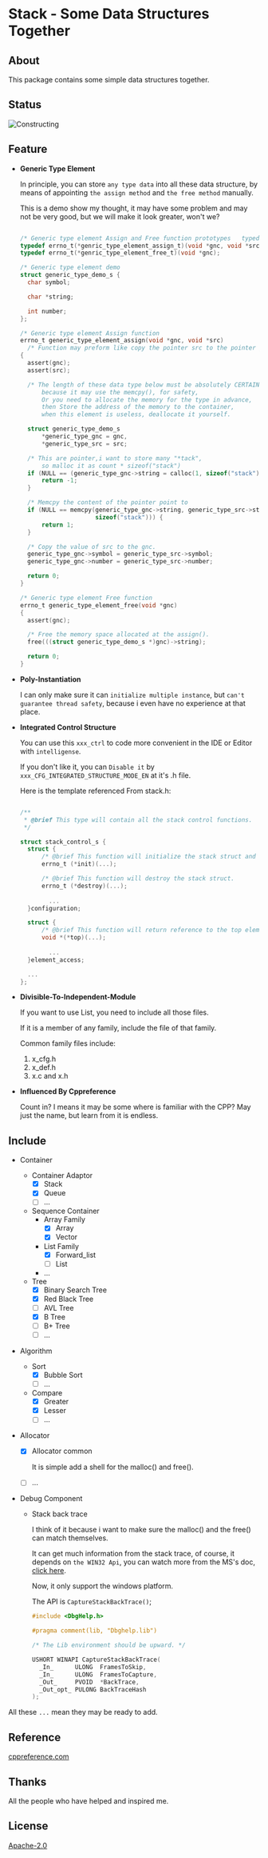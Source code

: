 # Stack - Some Data Structures Together

## About

This package contains some simple data structures together.

## Status

![Constructing](<https://github.com/Miao-Mico/stack/blob/master/constructing.png>)

## Feature

- **Generic Type Element**

  In principle, you can store `any type data` into all these data structure, by means of appointing `the assign method` and `the free method` manually.

  This is a demo show my thought, it may have some problem and may not be very good, but we will make it look greater, won't we?

  ```c
  
  /* Generic type element Assign and Free function prototypes	typedef			*/
  typedef errno_t(*genric_type_element_assign_t)(void *gnc, void *src);
  typedef errno_t(*genric_type_element_free_t)(void *gnc);
  
  /* Generic type element demo												*/
  struct generic_type_demo_s {
  	char symbol;
  
  	char *string;
  
  	int number;
  };
  
  /* Generic type element Assign function										*/
  errno_t generic_type_element_assign(void *gnc, void *src)
  	/* Function may preform like copy the pointer src to the pointer gnc	*/
  {
  	assert(gnc);
  	assert(src);
  
  	/* The length of these data type below must be absolutely CERTAIN,
  		because it may use the memcpy(), for safety,
  		Or you need to allocate the memory for the type in advance,
  		then Store the address of the memory to the container,
  		when this element is useless, deallocate it yourself.				*/
  
  	struct generic_type_demo_s
  		*generic_type_gnc = gnc,
  		*generic_type_src = src;
  
  	/* This are pointer,i want to store many "*tack",
  		so malloc it as count * sizeof("stack")								*/
  	if (NULL == (generic_type_gnc->string = calloc(1, sizeof("stack")))) {
  		return -1;
  	}
  
  	/* Memcpy the content of the pointer point to							*/
  	if (NULL == memcpy(generic_type_gnc->string, generic_type_src->string,
  					   sizeof("stack"))) {
  		return 1;
  	}
  
  	/* Copy the value of src to the gnc.									*/
  	generic_type_gnc->symbol = generic_type_src->symbol;
  	generic_type_gnc->number = generic_type_src->number;
  
  	return 0;
  }
  
  /* Generic type element Free function										*/
  errno_t generic_type_element_free(void *gnc)
  {
  	assert(gnc);
  
  	/* Free the memory space allocated at the assign().						*/
  	free(((struct generic_type_demo_s *)gnc)->string);
  
  	return 0;
  }
  ```

- **Poly-Instantiation**

  I can only make sure it can `initialize multiple instance`, but `can't guarantee thread safety`, because i even have no experience at that place.

- **Integrated  Control Structure**

  You can use this `xxx_ctrl` to code more convenient in the IDE or Editor with `intelligense`.

  If you don't like it, you can `Disable it` by `xxx_CFG_INTEGRATED_STRUCTURE_MODE_EN` at it's .h file.

  Here is the template referenced From stack.h:

  ```c
  
  /**
   * @brief This type will contain all the stack control functions.
   */
  
  struct stack_control_s {
  	struct {
  		/* @brief This function will initialize the stack struct and the specified container.           */
  		errno_t (*init)(...);
  
  		/* @brief This function will destroy the stack struct.                                          */
  		errno_t (*destroy)(...);
          
          ...
  	}configuration;
  
  	struct {
  		/* @brief This function will return reference to the top element in the stack.                  */
  		void *(*top)(...);
          
          ...
  	}element_access;
  
  	...
  };
  
  ```

  

- **Divisible-To-Independent-Module**

  If you want to use List, you need to include all those files.

  ​If it is a member of any family, include the file of that family.

  Common family files include:

  1. x_cfg.h
  2. x_def.h
  3. x.c and x.h

- **Influenced By Cppreference**

  Count in? I means it may be some where is familiar with the CPP? May just the name, but learn from it  is endless.

## Include

- Container
  - Container Adaptor
    - [x] Stack
    - [x] Queue
    - [ ] ...
  - Sequence Container
    - Array Family
      - [x] Array
      - [x] Vector
    - List Family
      - [x] Forward_list
      - [ ] List
    - ...
  - Tree
    - [x] Binary Search Tree
    - [x] Red Black Tree
    - [ ] AVL Tree
    - [x] B Tree
    - [ ] B+ Tree
    - [ ] ...

- Algorithm

  - Sort
    - [x] Bubble Sort
    - [ ] ...
  - Compare
    - [x] Greater
    - [x] Lesser
    - [ ] ...

- Allocator

  - [x] Allocator common

    It is simple add a shell for the malloc() and free().

  - [ ] ...

- Debug Component

  - Stack back trace

    I think of it because i want to make sure the malloc() and the free() can match themselves.

    It can get much information from the stack trace, of course, it depends on `the WIN32 Api`, you can watch more from the MS's doc, [click here](https://docs.microsoft.com/en-us/windows/win32/debug/capturestackbacktrace).

    Now, it only support the windows platform.

    The API is `CaptureStackBackTrace()`;

    ```c
    #include <DbgHelp.h>
    
    #pragma comment(lib, "Dbghelp.lib")
    
    /* The Lib environment should be upward. */
    
    USHORT WINAPI CaptureStackBackTrace(
      _In_      ULONG  FramesToSkip,
      _In_      ULONG  FramesToCapture,
      _Out_     PVOID  *BackTrace,
      _Out_opt_ PULONG BackTraceHash
    );
    ```

All these `...` mean they may be ready to add.

## Reference

[cppreference.com](<http://en.cppreference.com/w/>)

## Thanks

All the people who have helped and inspired me.

## License

[Apache-2.0](https://github.com/Miao-Mico/stack/blob/master/LICENSE)